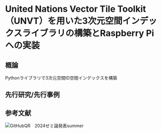 # United Nations Vector Tile Toolkit（UNVT）を用いた3次元空間インデックスライブラリの構築とRaspberry Piへの実装

## 概論

Pythonライブラリで3次元空間ID空間インデックスを構築

## 先行研究/先行事例


## 参考文献

![GitHubQR　2024ゼミ論発表summer](https://github.com/user-attachments/assets/09e097df-7a05-41fb-aa37-6c85a1a5a2cf)
